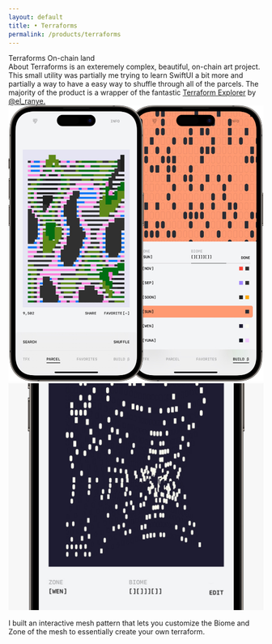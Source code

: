 ```yaml
---
layout: default 
title: • Terraforms
permalink: /products/terraforms
---
```


<section id="header-terraforms" class="color-terraforms page-header">
    <div class="row">
        <span class="title white">Terraforms</span>
        <span class="subtitle white">On-chain land</span>
    </div>
</section>
<section>
    <div class="row">
        <span class="title">About</span>
        <span class="subtitle">Terraforms is an exteremely complex, beautiful, on-chain art project. This small utility was partially me trying to learn SwiftUI a bit more and partially a way to have a easy way to shuffle through all of the parcels. The majority of the product is a wrapper of the fantastic <a href="https://terraformexplorer.xyz/" target="_blank">Terraform Explorer</a> by <a href="https://twitter.com/el__ranye" target="_blank">@el_ranye.</a></span>
    </div>
</section>
<section>
    <img src="/img/products/terraforms/01.jpg" loading="lazy">
</section>
<section>
    <img src="/img/products/terraforms/02.jpg" loading="lazy">
    <p class="caption">I built an interactive mesh pattern that lets you customize the Biome and Zone of the mesh to essentially create your own terraform.</p>
</section>
